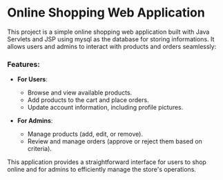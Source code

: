 # Online Shopping Web Application

This project is a simple online shopping web application built with Java Servlets and JSP using mysql as the database for storing informations. It allows users and admins to interact with products and orders seamlessly:

### Features:
- **For Users**:
  - Browse and view available products.
  - Add products to the cart and place orders.
  - Update account information, including profile pictures.

- **For Admins**:
  - Manage products (add, edit, or remove).
  - Review and manage orders (approve or reject them based on criteria).
  
This application provides a straightforward interface for users to shop online and for admins to efficiently manage the store's operations.
